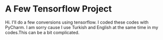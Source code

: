 # A Few Tensorflow Project
Hi. I'll do a few conversions using tensorflow. I coded these codes with PyCharm.
I am sorry cause I use Turkish and English at the same time in my codes.This can be a bit complicated.
